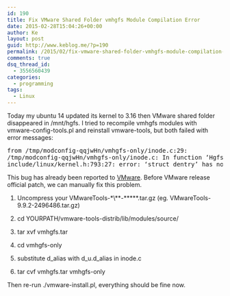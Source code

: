 ```yaml
---
id: 190
title: Fix VMware Shared Folder vmhgfs Module Compilation Error
date: 2015-02-28T15:04:26+00:00
author: Ke
layout: post
guid: http://www.keblog.me/?p=190
permalink: /2015/02/fix-vmware-shared-folder-vmhgfs-module-compilation-error/
comments: true
dsq_thread_id:
  - 3556560439
categories:
  - programming
tags:
  - Linux
---
```

Today my ubuntu 14 updated its kernel to 3.16 then VMware shared folder disappeared in /mnt/hgfs. I tried to recompile vmhgfs modules with vmware-config-tools.pl and reinstall vmware-tools, but both failed with error messages:

<pre class="lang:sh decode:true " >from /tmp/modconfig-qqjwHn/vmhgfs-only/inode.c:29:
/tmp/modconfig-qqjwHn/vmhgfs-only/inode.c: In function ‘HgfsPermission’:
include/linux/kernel.h:793:27: error: ‘struct dentry’ has no member named ‘d_alias’</pre>

This bug has already been reported to [VMware](https://communities.vmware.com/message/2477575 "https://communities.vmware.com/message/2477575"). Before VMware release official patch, we can manually fix this problem.

<!--more-->

1. Uncompress your VMwareTools-\*\\*\*-\*\*\***.tar.gz (eg. VMwareTools-9.9.2-2496486.tar.gz)

2. cd YOURPATH/vmware-tools-distrib/lib/modules/source/

3. tar xvf vmhgfs.tar

4. cd vmhgfs-only

5. substitute d\_alias with d\_u.d_alias in inode.c

6. tar cvf vmhgfs.tar vmhgfs-only

Then re-run ./vmware-install.pl, everything should be fine now.
